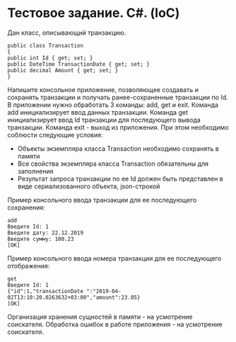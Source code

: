 # Тестовое задание. С#. (IoC)
Дан класс, описывающий транзакцию.
```
public class Transaction
{
public int Id { get; set; }
public DateTime TransactionDate { get; set; }
public decimal Amount { get; set; }
}
```
Напишите консольное приложение, позволяющее создавать и сохранять транзакции и
получать ранее-сохраненные транзакции по Id.
В приложении нужно обработать 3 команды: add, get и exit.
Команда add инициализирует ввод данных транзакции.
Команда get инициализирует ввод Id транзакции для последующего вывода
транзакции.
Команда exit - выход из приложения.
При этом необходимо соблюсти следующие условия:
* Объекты экземпляра класса Transaction необходимо сохранять в памяти
* Все свойства экземпляра класса Transaction обязательны для заполнения
* Результат запроса транзакции по ее Id должен быть представлен в виде сериализованного объекта, json-строкой

Пример консольного ввода транзакции для ее последующего сохранения:
```
add
Введите Id: 1
Введите дату: 22.12.2019
Введите сумму: 100.23
[OK]
```
Пример консольного ввода номера транзакции для ее последующего отображения:
```
get
Введите Id: 1
{"id":1,"transactionDate ":"2019-04-02T13:10:20.0263632+03:00","amount":23.05}
[OK]
```
Организация хранения сущностей в памяти - на усмотрение соискателя.
Обработка ошибок в работе приложения - на усмотрение соискателя.
